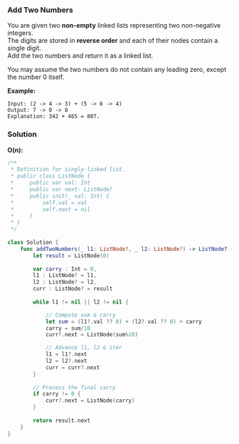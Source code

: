 
### Add Two Numbers

You are given two __non-empty__ linked lists representing two non-negative integers.</br> 
The digits are stored in __reverse order__ and each of their nodes contain a single digit.</br> 
Add the two numbers and return it as a linked list.

You may assume the two numbers do not contain any leading zero, except the number 0 itself.

__Example:__
```
Input: (2 -> 4 -> 3) + (5 -> 6 -> 4)
Output: 7 -> 0 -> 8
Explanation: 342 + 465 = 807.
```
### Solution
__O(n):__
```Swift
/**
 * Definition for singly-linked list.
 * public class ListNode {
 *     public var val: Int
 *     public var next: ListNode?
 *     public init(_ val: Int) {
 *         self.val = val
 *         self.next = nil
 *     }
 * }
 */
 
class Solution {
    func addTwoNumbers(_ l1: ListNode?, _ l2: ListNode?) -> ListNode? {
        let result = ListNode(0)
        
        var carry : Int = 0, 
        l1 : ListNode? = l1, 
        l2 : ListNode? = l2, 
        curr : ListNode? = result
        
        while l1 != nil || l2 != nil {

        	// Compute sum & carry
            let sum = (l1?.val ?? 0) + (l2?.val ?? 0) + carry
            carry = sum/10
            curr?.next = ListNode(sum%10)

            // Advance l1, l2 & iter
            l1 = l1?.next
            l2 = l2?.next
            curr = curr?.next
        }
        
        // Process the final carry
        if carry != 0 {
            curr?.next = ListNode(carry)
        }
        
        return result.next
    }
}
```